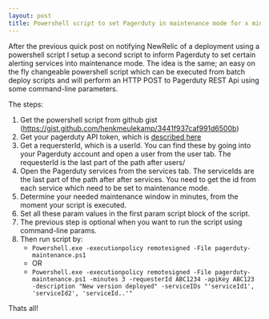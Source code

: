 ```yaml
---
layout: post
title: Powershell script to set Pagerduty in maintenance mode for x minutes via API
---
```

  
After the previous quick post on notifying NewRelic of a deployment using a powershell script I setup a second script to inform Pagerduty to set certain alerting services into maintenance mode. The idea is the same; an easy on the fly changeable powershell script which can be executed from batch deploy scripts and will perform an HTTP POST to Pagerduty REST Api using some command-line parameters.
  

The steps:  
1. Get the powershell script from github gist (https://gist.github.com/henkmeulekamp/3441f937caf991d6500b)
2. Get your pagerduty API token, which is [described here](https://support.pagerduty.com/hc/en-us/articles/202829310-Generating-an-API-Key)
3. Get a requersterId, which is a userId. You can find these by going into your Pagerduty account and open a user from the user tab. The requesterId is the last part of the path after users/
4. Open the Pagerduty services from the services tab. The serviceIds are the last part of the path after after services. You need to get the id from each service which need to be set to maintenance mode.
5. Determine your needed maintenance window in minutes, from the moment your script is executed.
6. Set all these param values in the first param script block of the script.
7. The previous step is optional when you want to run the script using command-line params.
8. Then run script by:
    - `Powershell.exe -executionpolicy remotesigned -File pagerduty-maintenance.ps1`
    - OR
    - `Powershell.exe -executionpolicy remotesigned -File pagerduty-maintenance.ps1 -minutes 3 -requesterId ABC1234 -apiKey ABC123 -description "New version deployed" -serviceIDs "'serviceId1', 'serviceId2', 'serviceId..'"`
  
Thats all!
  